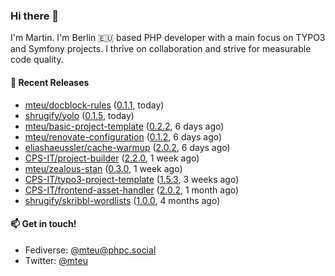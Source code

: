 ### Hi there 👋

I'm Martin. I'm Berlin 🇪🇺 based PHP developer with a main focus on TYPO3 and Symfony projects. I thrive on
collaboration and strive for measurable code quality.

#### 🚀 Recent Releases

- [mteu/docblock-rules](https://github.com/mteu/docblock-rules) ([0.1.1](https://github.com/mteu/docblock-rules/releases/tag/0.1.1), today)
- [shrugify/yolo](https://github.com/shrugify/yolo) ([0.1.5](https://github.com/shrugify/yolo/releases/tag/0.1.5), today)
- [mteu/basic-project-template](https://github.com/mteu/basic-project-template) ([0.2.2](https://github.com/mteu/basic-project-template/releases/tag/0.2.2), 6 days ago)
- [mteu/renovate-configuration](https://github.com/mteu/renovate-configuration) ([0.1.2](https://github.com/mteu/renovate-configuration/releases/tag/0.1.2), 6 days ago)
- [eliashaeussler/cache-warmup](https://github.com/eliashaeussler/cache-warmup) ([2.0.2](https://github.com/eliashaeussler/cache-warmup/releases/tag/2.0.2), 6 days ago)
- [CPS-IT/project-builder](https://github.com/CPS-IT/project-builder) ([2.2.0](https://github.com/CPS-IT/project-builder/releases/tag/2.2.0), 1 week ago)
- [mteu/zealous-stan](https://github.com/mteu/zealous-stan) ([0.3.0](https://github.com/mteu/zealous-stan/releases/tag/0.3.0), 1 week ago)
- [CPS-IT/typo3-project-template](https://github.com/CPS-IT/typo3-project-template) ([1.5.3](https://github.com/CPS-IT/typo3-project-template/releases/tag/1.5.3), 3 weeks ago)
- [CPS-IT/frontend-asset-handler](https://github.com/CPS-IT/frontend-asset-handler) ([2.0.2](https://github.com/CPS-IT/frontend-asset-handler/releases/tag/2.0.2), 1 month ago)
- [shrugify/skribbl-wordlists](https://github.com/shrugify/skribbl-wordlists) ([1.0.0](https://github.com/shrugify/skribbl-wordlists/releases/tag/1.0.0), 4 months ago)

#### 📫 Get in touch!

- Fediverse: [@mteu@phpc.social](https://phpc.social/@mteu)
- Twitter: [@mteu](https://twitter.com/mteu)
